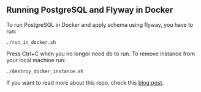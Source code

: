 ## Running PostgreSQL and Flyway in Docker

To run PostgreSQL in Docker and apply schema using flyway, you have to run:
```
./run_in_docker.sh
```

Press Ctrl+C when you no longer need db to run. To remove instance from your local machine run:
```
./destroy_docker_instance.sh
```

If you want to read more about this repo, check this [blog post](https://writeitdifferently.com/postgresql/flyway/2020/03/15/running-postgresql-and-flyway-with-docker-compose.html).